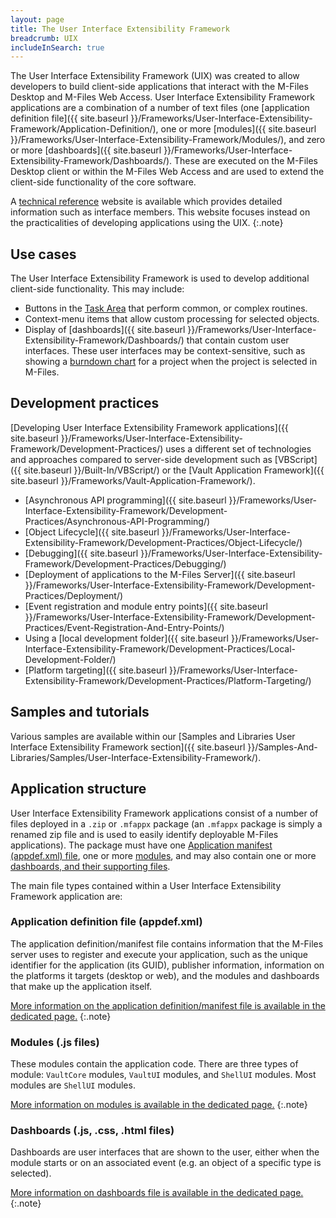 ```yaml
---
layout: page
title: The User Interface Extensibility Framework
breadcrumb: UIX
includeInSearch: true
---
```


The User Interface Extensibility Framework (UIX) was created to allow developers to build client-side applications that interact with the M-Files Desktop and M-Files Web Access.  User Interface Extensibility Framework applications are a combination of a number of text files (one [application definition file]({{ site.baseurl }}/Frameworks/User-Interface-Extensibility-Framework/Application-Definition/), one or more [modules]({{ site.baseurl }}/Frameworks/User-Interface-Extensibility-Framework/Modules/), and zero or more [dashboards]({{ site.baseurl }}/Frameworks/User-Interface-Extensibility-Framework/Dashboards/).  These are executed on the M-Files Desktop client or within the M-Files Web Access and are used to extend the client-side functionality of the core software.

A <a href="https://www.m-files.com/UI_Extensibility_Framework/">technical reference</a> website is available which provides detailed information such as interface members.  This website focuses instead on the practicalities of developing applications using the UIX.
{:.note}

## Use cases

The User Interface Extensibility Framework is used to develop additional client-side functionality.  This may include:

* Buttons in the [Task Area](http://www.m-files.com/user-guide/latest/eng/#using_the_m-files_client.html) that perform common, or complex routines.
* Context-menu items that allow custom processing for selected objects.
* Display of [dashboards]({{ site.baseurl }}/Frameworks/User-Interface-Extensibility-Framework/Dashboards/) that contain custom user interfaces.  These user interfaces may be context-sensitive, such as showing a [burndown chart](https://en.wikipedia.org/wiki/Burn_down_chart) for a project when the project is selected in M-Files.

## Development practices

[Developing User Interface Extensibility Framework applications]({{ site.baseurl }}/Frameworks/User-Interface-Extensibility-Framework/Development-Practices/) uses a different set of technologies and approaches compared to server-side development such as [VBScript]({{ site.baseurl }}/Built-In/VBScript/) or the [Vault Application Framework]({{ site.baseurl }}/Frameworks/Vault-Application-Framework/).

* [Asynchronous API programming]({{ site.baseurl }}/Frameworks/User-Interface-Extensibility-Framework/Development-Practices/Asynchronous-API-Programming/)
* [Object Lifecycle]({{ site.baseurl }}/Frameworks/User-Interface-Extensibility-Framework/Development-Practices/Object-Lifecycle/)
* [Debugging]({{ site.baseurl }}/Frameworks/User-Interface-Extensibility-Framework/Development-Practices/Debugging/)
* [Deployment of applications to the M-Files Server]({{ site.baseurl }}/Frameworks/User-Interface-Extensibility-Framework/Development-Practices/Deployment/)
* [Event registration and module entry points]({{ site.baseurl }}/Frameworks/User-Interface-Extensibility-Framework/Development-Practices/Event-Registration-And-Entry-Points/)
* Using a [local development folder]({{ site.baseurl }}/Frameworks/User-Interface-Extensibility-Framework/Development-Practices/Local-Development-Folder/)
* [Platform targeting]({{ site.baseurl }}/Frameworks/User-Interface-Extensibility-Framework/Development-Practices/Platform-Targeting/)

## Samples and tutorials

Various samples are available within our [Samples and Libraries User Interface Extensibility Framework section]({{ site.baseurl }}/Samples-And-Libraries/Samples/User-Interface-Extensibility-Framework/).

## Application structure

User Interface Extensibility Framework applications consist of a number of files deployed in a `.zip` or `.mfappx` package (an `.mfappx` package is simply a renamed zip file and is used to easily identify deployable M-Files applications).  The package must have one [Application manifest (appdef.xml) file](#application-definition-file-appdefxml), one or more [modules](#modules-js-files), and may also contain one or more [dashboards, and their supporting files](#dashboards-js-css-html-files).

The main file types contained within a User Interface Extensibility Framework application are:

### Application definition file (appdef.xml)

The application definition/manifest file contains information that the M-Files server uses to register and execute your application, such as the unique identifier for the application (its GUID), publisher information, information on the platforms it targets (desktop or web), and the modules and dashboards that make up the application itself.

<a href="{{ site.baseurl }}/Frameworks/User-Interface-Extensibility-Framework/Application-Definition/">More information on the application definition/manifest file is available in the dedicated page.</a>
{:.note}

### Modules (.js files)

These modules contain the application code.  There are three types of module: `VaultCore` modules, `VaultUI` modules, and `ShellUI` modules.  Most modules are `ShellUI` modules.  

<a href="{{ site.baseurl }}/Frameworks/User-Interface-Extensibility-Framework/Modules/">More information on modules is available in the dedicated page.</a>
{:.note}

### Dashboards (.js, .css, .html files)

Dashboards are user interfaces that are shown to the user, either when the module starts or on an associated event (e.g. an object of a specific type is selected).

<a href="{{ site.baseurl }}/Frameworks/User-Interface-Extensibility-Framework/Dashboards/">More information on dashboards file is available in the dedicated page.</a>
{:.note}
